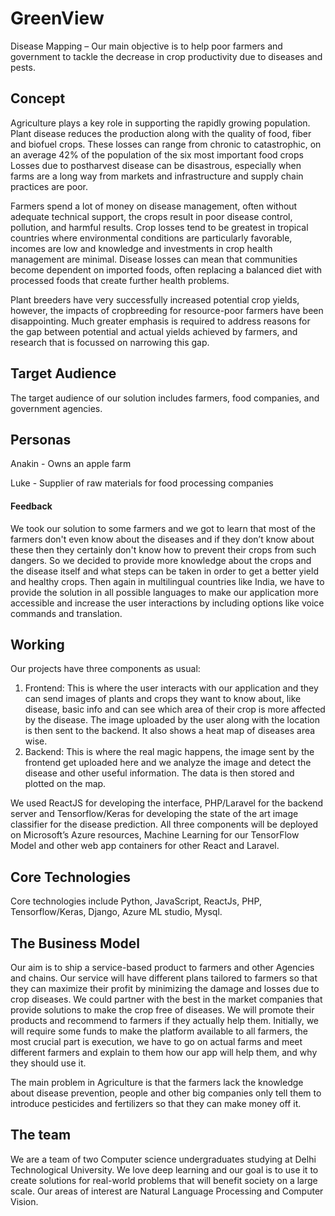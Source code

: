 # GreenView
Disease Mapping – Our main objective is to help poor farmers and government to tackle the decrease in crop productivity due to diseases and pests.

## Concept
Agriculture plays a key role in supporting the rapidly growing population. Plant disease reduces the production along with the quality of food, fiber and biofuel crops. These losses can range from chronic to catastrophic, on an average 42% of the population of the six most important food crops Losses due to postharvest disease can be disastrous, especially when farms are a long way from markets and infrastructure and supply chain practices are poor.

Farmers spend a lot of money on disease management, often without adequate technical support, the crops result in poor disease control, pollution, and harmful results. Crop losses tend to be greatest in tropical countries where environmental conditions are particularly favorable, incomes are low and knowledge and investments in crop health management are minimal. Disease losses can mean that communities become dependent on imported foods, often replacing a balanced diet with processed foods that create further health problems.

Plant breeders have very successfully increased potential crop yields, however, the impacts of cropbreeding for resource-poor farmers have been disappointing. Much greater emphasis is required to address reasons for the gap between potential and actual yields achieved by farmers, and research that is focussed on narrowing this gap.

## Target Audience
The target audience of our solution includes farmers, food companies, and government agencies.

## Personas
Anakin - Owns an apple farm

Luke - Supplier of raw materials for food processing companies

#### Feedback
We took our solution to some farmers and we got to learn that most of the farmers don&#39;t even know about the diseases and if they don’t know about these then they certainly don&#39;t know how to prevent their crops from such dangers. So we decided to provide more knowledge about the crops and the disease itself and what steps can be taken in order to get a better yield and healthy crops. Then again in multilingual countries like India, we have to provide the solution in all possible languages to make our application more accessible and increase the user interactions by including options like voice commands and translation.

## Working
Our projects have three components as usual:
1. Frontend: This is where the user interacts with our application and they can send images of plants and crops they want to know about, like disease, basic info and can see which area of their crop is more affected by the disease. The image uploaded by the user along with the location is then sent to the backend. It also shows a heat map of diseases area wise.
2. Backend: This is where the real magic happens, the image sent by the frontend get uploaded here and we analyze the image and detect the disease and other useful information. The data is then stored and plotted on the map.

We used ReactJS for developing the interface, PHP/Laravel for the backend server and Tensorflow/Keras for developing the state of the art image classifier for the disease prediction. All three components will be deployed on Microsoft’s Azure resources, Machine Learning for our TensorFlow Model and other web app containers for other React and Laravel.

## Core Technologies

Core technologies include Python, JavaScript, ReactJs, PHP, Tensorflow/Keras, Django, Azure ML studio, Mysql.

## The Business Model
Our aim is to ship a service-based product to farmers and other Agencies and chains. Our service will have different plans tailored to farmers so that they can maximize their profit by minimizing the damage and losses due to crop diseases.
We could partner with the best in the market companies that provide solutions to make the crop free of diseases. We will promote their products and recommend to farmers if they actually help them. Initially, we will require some funds to make the platform available to all farmers, the most crucial part is execution, we have to go on actual farms and meet different farmers and explain to them how our app will help them, and why they should use it.

The main problem in Agriculture is that the farmers lack the knowledge about disease prevention, people and other big companies only tell them to introduce pesticides and fertilizers so that they can make money off it.

## The team
We are a team of two Computer science undergraduates studying at Delhi Technological University. We love deep learning and our goal is to use it to create solutions for real-world problems that will benefit society on a large scale. Our areas of interest are Natural Language Processing and Computer Vision.
